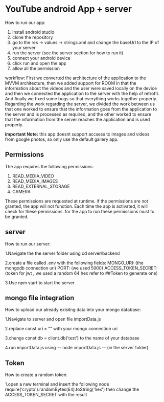 # YouTube android App + server

How to run our app:
1. install android studio
2. clone the repository
3. go to the res -> values -> strings.xml and change the baseUrl to the IP of your server
4. run the server (see the server section for how to run it)
5. connect your android device
6. click run and open the app
7. allow all the permission

workflow:
First we converted the architecture of the application to the MVVM architecture, then we added support for ROOM in that the information about the videos and the user were saved locally on the device and then we connected the application to the server with the help of retrofit. And finally we fixed some bugs so that everything works together properly. 
Regarding the work regarding the server, we divided the work between us that one worked to ensure that the information goes from the application to the server and is processed as required, and the other worked to ensure that the information from the server reaches the application and is used properly.

**important Note:**  this app doesnt support accsess to images and videos from google photos, so only use the default gallery app.

## Permissions
The app requires the following permissions:

1. READ_MEDIA_VIDEO
2. READ_MEDIA_IMAGES
3. READ_EXTERNAL_STORAGE
4. CAMERA

These permissions are requested at runtime. If the permissions are not granted, the app will not function. Each time the app is activated, it will check for these permissions.
for the app to run these permissions must to be granted.

## server

How to run our server:

  1.Navigate the the server folder using cd server/backend

  2.create a file called .env with the following fields: MONGO_URI: (the mongodb connection uri) PORT: (we used 5000) ACCESS_TOKEN_SECRET: (token for jwt , we used a random 64 hex             refer to ##Token to generate one)
  
  3.Use npm start to start the server

  

## mongo file integration
How to upload our already exisitng data into your mongo database:

  1.Navigate to server and open file importData.js
  
  2.replace const uri = "" with your mongo connection uri
  
  3.change const db = client.db('test') to the name of your database
  
  4.run importData.js using --  node importData.js  --  (in the server folder)

## Token 
How to create a random token:

  1.open a new terminal and insert the following node require('crypto').randomBytes(64).toString('hex') then change the ACCESS_TOKEN_SECRET with the result
